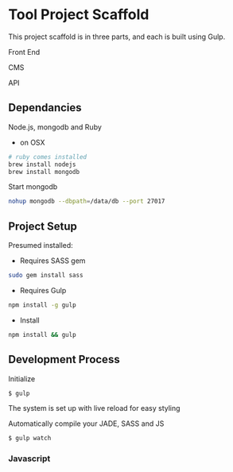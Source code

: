 # Tool Project Scaffold

This project scaffold is in three parts, and each is built using Gulp.

Front End

CMS

API

## Dependancies

Node.js, mongodb and Ruby

* on OSX

````bash
# ruby comes installed
brew install nodejs
brew install mongodb
````

Start mongodb

````bash
nohup mongodb --dbpath=/data/db --port 27017
````

## Project Setup

Presumed installed: 

* Requires SASS gem

````bash
sudo gem install sass
````
* Requires Gulp

````bash
npm install -g gulp
````
* Install

````bash
npm install && gulp
````

## Development Process

Initialize

````bash
$ gulp
````

The system is set up with live reload for easy styling

Automatically compile your JADE, SASS and JS

````bash
$ gulp watch
````

### Javascript
